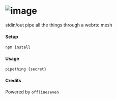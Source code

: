 # ![image](https://user-images.githubusercontent.com/1423657/99736786-433f1c00-2ac7-11eb-8a50-a13797fdfa99.png)

stdin/out pipe all the things through a webrtc mesh

#### Setup
```
npm install
```

#### Usage
```
pipething {secret}
```

#### Credits
Powered by `offlineseven`
